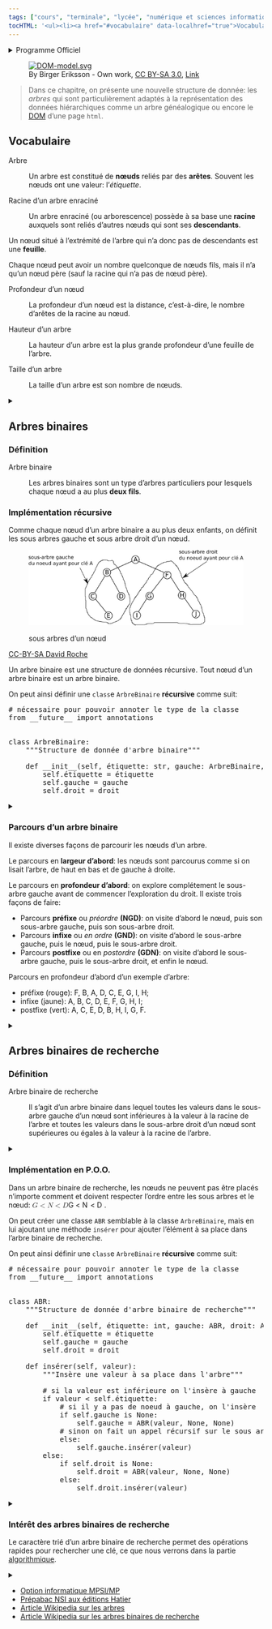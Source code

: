 ```yaml
---
tags: ["cours", "terminale", "lycée", "numérique et sciences informatiques", "nsi"]
tocHTML: '<ul><li><a href="#vocabulaire" data-localhref="true">Vocabulaire</a></li><li><a href="#arbres-binaires" data-localhref="true">Arbres binaires</a></li><ul><li><a href="#définition" data-localhref="true">Définition</a></li><li><a href="#implémentation-récursive" data-localhref="true">Implémentation récursive</a></li><li><a href="#parcours-dun-arbre-binaire" data-localhref="true">Parcours d’un arbre binaire</a></li></ul><li><a href="#arbres-binaires-de-recherche" data-localhref="true">Arbres binaires de recherche</a></li><ul><li><a href="#définition-1" data-localhref="true">Définition</a></li><li><a href="#implémentation-en-p.o.o." data-localhref="true">Implémentation en P.O.O.</a></li><li><a href="#intérêt-des-arbres-binaires-de-recherche" data-localhref="true">Intérêt des arbres binaires de recherche</a></li></ul></ul>'
---
```






<details class="programme"><summary>Programme Officiel</summary>
<table class="table table-bordered table-hover">
<thead class="table-warning">
<tr class="header">
<th><div class="highlight"><pre><span></span>   Contenus
</pre></div>
</th>
<th><div class="highlight"><pre><span></span>   Capacités attendues
</pre></div>
</th>
<th><div class="highlight"><pre><span></span>          Commentaires
</pre></div>
</th>
</tr>
</thead>
<tbody>
<tr class="odd">
<td><p>Arbres : structures hiérarchiques.</p>
<p>Arbres binaires : nœuds, racines, feuilles, sous-arbres gauches, sous-arbres droits.</p></td>
<td><p>Identifier des situations nécessitant une structure de données arborescente.</p>
<p>Évaluer quelques mesures des arbres binaires (taille, encadrement de la hauteur, etc.).</p></td>
<td>On fait le lien avec la rubrique « algorithmique ».</td>
</tr>
</tbody>
</table>
<a class="lien-programme" href="../programme/">Lien vers le programme complet</a></details>

<div class="intro">
<figure class="half right figure">
<a href="https://commons.wikimedia.org/wiki/File:DOM-model.svg#/media/File:DOM-model.svg"><img src="https://upload.wikimedia.org/wikipedia/commons/thumb/5/5a/DOM-model.svg/1200px-DOM-model.svg.png" alt="DOM-model.svg" class="figure-img"></a>
<figcaption class="figure-caption">
By ‍Birger Eriksson - <span class="int-own-work" lang="en">Own work</span>, <a href="https://creativecommons.org/licenses/by-sa/3.0" title="Creative Commons Attribution-Share Alike 3.0">CC BY-SA 3.0</a>, <a href="https://commons.wikimedia.org/w/index.php?curid=18034500">Link</a>
</figcaption>
</figure>
<blockquote class="blockquote">
<p>Dans ce chapitre, on présente une nouvelle structure de donnée: les <em>arbres</em> qui sont particulièrement adaptés à la représentation des données hiérarchiques comme un arbre généalogique ou encore le <a href="https://fr.wikipedia.org/wiki/Document_Object_Model">DOM</a> d’une page <code>html</code>.</p>
</blockquote>
</div>
<h2 id="vocabulaire" class="anchored">Vocabulaire</h2>
<dl>
<dt>
Arbre
</dt>
<dd>
<div>
<p>Un arbre est constitué de <strong>nœuds</strong> reliés par des <strong>arêtes</strong>. Souvent les nœuds ont une valeur: l’<em>étiquette</em>.</p>
</div>
</dd>
<dt>
Racine d’un arbre enraciné
</dt>
<dd>
<div>
<p>Un arbre enraciné (ou arborescence) possède à sa base une <strong>racine</strong> auxquels sont reliés d’autres nœuds qui sont ses <strong>descendants</strong>.</p>
</div>
</dd>
</dl>
<p><wc-wikimage class="half center" title="Tree_(computer_science).svg" caption="Dans cet arbre, la racine est le noeud 2 au sommet coloré en vert."></wc-wikimage></p>
<p>Un nœud situé à l’extrémité de l’arbre qui n’a donc pas de descendants est une <strong>feuille</strong>.</p>
<div class="prop">
<p>Chaque nœud peut avoir un nombre quelconque de nœuds fils, mais il n’a qu’un nœud père (sauf la racine qui n’a pas de nœud père).</p>
</div>
<dl>
<dt>
Profondeur d’un nœud
</dt>
<dd>
<div>
<p>La profondeur d’un nœud est la distance, c’est-à-dire, le nombre d’arêtes de la racine au nœud.</p>
</div>
</dd>
<dt>
Hauteur d’un arbre
</dt>
<dd>
<div>
<p>La hauteur d’un arbre est la plus grande profondeur d’une feuille de l’arbre.</p>
</div>
</dd>
<dt>
Taille d’un arbre
</dt>
<dd>
<div>
<p>La taille d’un arbre est son nombre de nœuds.</p>
</div>
</dd>
</dl>
<details class="appli"><summary>&nbsp;</summary>
<p>Reproduire l’arbre ci-dessus, et l’annoter en légendant:</p>
<ul>
<li>la racine,</li>
<li>des feuilles,</li>
<li>un nœud père et ses fils.</li>
</ul>
<p>Calculer la hauteur et la taille de cet arbre.</p>
</details>

<h2 id="arbres-binaires" class="anchored">Arbres binaires</h2>
<h3 id="définition" class="anchored">Définition</h3>
<dl>
<dt>
Arbre binaire
</dt>
<dd>
<div>
<p>Les arbres binaires sont un type d’arbres particuliers pour lesquels chaque nœud a au plus <strong>deux fils</strong>.</p>
</div>
</dd>
</dl>
<p><wc-wikimage class="half center" title="Binary_tree.svg" caption="Dans un arbre binaire, un noeud ne peut avoir plus de 2 enfants."></wc-wikimage></p>
<h3 id="implémentation-récursive" class="anchored">Implémentation récursive</h3>
<p>Comme chaque nœud d’un arbre binaire a au plus deux enfants, on définit les sous arbres gauche et sous arbre droit d’un nœud.</p>
<div class="quarto-figure quarto-figure-center">
<figure class="figure">
<p><img src="../../images/pixees-sous-arbres.png" class="img-fluid figure-img"></p>
<p></p><figcaption class="figure-caption">sous arbres d’un nœud</figcaption><p></p>
</figure>
</div>
<p><a href="https://pixees.fr/informatiquelycee/n_site/nsi_term_structDo_arbre.html" class="cite-source">CC-BY-SA David Roche</a></p>
<div class="prop">
<p>Un arbre binaire est une structure de données récursive. Tout nœud d’un arbre binaire est un arbre binaire.</p>
</div>
<p>On peut ainsi définir une <code>class</code>e <code>ArbreBinaire</code> <strong>récursive</strong> comme suit:</p>
<div class="highlight"><pre><span></span><span class="c1"># nécessaire pour pouvoir annoter le type de la classe</span>
<span class="kn">from</span> <span class="nn">__future__</span> <span class="kn">import</span> <span class="n">annotations</span>
<span></span>
<span class="k">
class</span> <span class="nc">ArbreBinaire</span><span class="p">:</span>
<span class="w">    </span><span class="sd">"""Structure de donnée d'arbre binaire"""</span>
<span></span>
<span class="k">    def</span> <span class="fm">__init__</span><span class="p">(</span><span class="bp">self</span><span class="p">,</span> <span class="n">étiquette</span><span class="p">:</span> <span class="nb">str</span><span class="p">,</span> <span class="n">gauche</span><span class="p">:</span> <span class="n">ArbreBinaire</span><span class="p">,</span> <span class="n">droit</span><span class="p">:</span> <span class="n">ArbreBinaire</span><span class="p">):</span>
<span class="bp">        self</span><span class="o">.</span><span class="n">étiquette</span> <span class="o">=</span> <span class="n">étiquette</span>
<span class="bp">        self</span><span class="o">.</span><span class="n">gauche</span> <span class="o">=</span> <span class="n">gauche</span>
<span class="bp">        self</span><span class="o">.</span><span class="n">droit</span> <span class="o">=</span> <span class="n">droit</span>
</pre></div>

<details class="appli"><summary>&nbsp;</summary>
<ol type="1">
<li><p>Écrire la séquence d’instructions permettant de construire l’arbre binaire présenté en exemple ci-dessus.</p></li>
<li><p>Expliquer comment accéder à l’étiquette du nœud 7(en partant de la racine) à partir de cette implémentation.</p></li>
</ol>
</details>

<h3 id="parcours-dun-arbre-binaire" class="anchored">Parcours d’un arbre binaire</h3>
<p>Il existe diverses façons de parcourir les nœuds d’un arbre.</p>
<p>Le parcours en <strong>largeur d’abord</strong>: les nœuds sont parcourus comme si on lisait l’arbre, de haut en bas et de gauche à droite.</p>
<p><wc-wikimage class="half center" title="Animated_BFS.gif" caption="Parcours en largeur"></wc-wikimage></p>
<p>Le parcours en <strong>profondeur d’abord</strong>: on explore complétement le sous-arbre gauche avant de commencer l’exploration du droit. Il existe trois façons de faire:</p>
<ul>
<li>Parcours <strong>préfixe</strong> ou <em>préordre</em> <strong>(NGD)</strong>: on visite d’abord le nœud, puis son sous-arbre gauche, puis son sous-arbre droit.</li>
<li>Parcours <strong>infixe</strong> ou <em>en ordre</em> <strong>(GND)</strong>: on visite d’abord le sous-arbre gauche, puis le nœud, puis le sous-arbre droit.</li>
<li>Parcours <strong>postfixe</strong> ou en <em>postordre</em> <strong>(GDN)</strong>: on visite d’abord le sous-arbre gauche, puis le sous-arbre droit, et enfin le nœud.</li>
</ul>
<div class="example">
<p>Parcours en profondeur d’abord d’un exemple d’arbre:</p>
<ul>
<li>préfixe (rouge): F, B, A, D, C, E, G, I, H;</li>
<li>infixe (jaune): A, B, C, D, E, F, G, H, I;</li>
<li>postfixe (vert): A, C, E, D, B, H, I, G, F.</li>
</ul>
<p><wc-wikimage title="Sorted_binary_tree_ALL.svg" caption="Les trois ordres possibles de parcours en profondeur."></wc-wikimage></p>
</div>
<details class="appli"><summary>&nbsp;</summary>
<p>Donner les quatre ordres de parcours de l’arbre ci-dessous qui représente une expression arithmétique.</p>
<p><wc-wikimage title="AST_binary_tree_arith_variables.svg" caption="L'arbre de l'expression A*(B-C)+(D+E)."></wc-wikimage></p>
<p>Quel parcours représente la notation habituelle de nos calculatrices actuelles?</p>
</details>

<h2 id="arbres-binaires-de-recherche" class="anchored">Arbres binaires de recherche</h2>
<h3 id="définition-1" class="anchored">Définition</h3>
<dl>
<dt>
Arbre binaire de recherche
</dt>
<dd>
<div>
<p>Il s’agit d’un arbre binaire dans lequel toutes les valeurs dans le sous-arbre gauche d’un nœud sont inférieures à la valeur à la racine de l’arbre et toutes les valeurs dans le sous-arbre droit d’un nœud sont supérieures ou égales à la valeur à la racine de l’arbre.</p>
</div>
</dd>
</dl>
<p><wc-wikimage class="half center" title="Binary_search_tree.svg" caption="Un arbre binaire de recherche est l'équivalent d'une liste triée pour les arbres binaire, ils permettent des recherches très efficaces."></wc-wikimage></p>
<details class="appli"><summary>&nbsp;</summary>
<ol type="1">
<li><p>Proposer deux arbres binaires de recherche avec tous les entiers entre 1 et 6 dont l’un est complet(tous les étages sont entièrement remplis, sauf le dernier ou les feuilles sont tassées à gauche).</p></li>
<li><p>Proposer deux arbres binaires de recherche avec tous les entiers entre 1 et 15 dont l’un est parfait(tous les étages sont entièrement remplis).</p></li>
</ol>
</details>

<h3 id="implémentation-en-p.o.o." class="anchored">Implémentation en P.O.O.</h3>
<p>Dans un arbre binaire de recherche, les nœuds ne peuvent pas être placés n’importe comment et doivent respecter l’ordre entre les sous arbres et le nœud: <span class="katex"><span class="katex-mathml"><math xmlns="http://www.w3.org/1998/Math/MathML"><semantics><mrow><mi>G</mi><mo>&lt;</mo><mi>N</mi><mo>&lt;</mo><mi>D</mi></mrow><annotation encoding="application/x-tex">G&lt;N&lt;D</annotation></semantics></math></span><span class="katex-html" aria-hidden="true"><span class="base"><span class="strut" style="height:0.7224em;vertical-align:-0.0391em;"></span><span class="mord mathnormal">G</span><span class="mspace" style="margin-right:0.2778em;"></span><span class="mrel">&lt;</span><span class="mspace" style="margin-right:0.2778em;"></span></span><span class="base"><span class="strut" style="height:0.7224em;vertical-align:-0.0391em;"></span><span class="mord mathnormal" style="margin-right:0.10903em;">N</span><span class="mspace" style="margin-right:0.2778em;"></span><span class="mrel">&lt;</span><span class="mspace" style="margin-right:0.2778em;"></span></span><span class="base"><span class="strut" style="height:0.6833em;"></span><span class="mord mathnormal" style="margin-right:0.02778em;">D</span></span></span></span>
.</p>
<p>On peut créer une classe <code>ABR</code> semblable à la classe <code>ArbreBinaire</code>, mais en lui ajoutant une méthode <code>insérer</code> pour ajouter l’élément à sa place dans l’arbre binaire de recherche.</p>
<p>On peut ainsi définir une <code>class</code>e <code>ArbreBinaire</code> <strong>récursive</strong> comme suit:</p>
<div class="highlight"><pre><span></span><span class="c1"># nécessaire pour pouvoir annoter le type de la classe</span>
<span class="kn">from</span> <span class="nn">__future__</span> <span class="kn">import</span> <span class="n">annotations</span>
<span></span>
<span class="k">
class</span> <span class="nc">ABR</span><span class="p">:</span>
<span class="w">    </span><span class="sd">"""Structure de donnée d'arbre binaire de recherche"""</span>
<span></span>
<span class="k">    def</span> <span class="fm">__init__</span><span class="p">(</span><span class="bp">self</span><span class="p">,</span> <span class="n">étiquette</span><span class="p">:</span> <span class="nb">int</span><span class="p">,</span> <span class="n">gauche</span><span class="p">:</span> <span class="n">ABR</span><span class="p">,</span> <span class="n">droit</span><span class="p">:</span> <span class="n">ABR</span><span class="p">):</span>
<span class="bp">        self</span><span class="o">.</span><span class="n">étiquette</span> <span class="o">=</span> <span class="n">étiquette</span>
<span class="bp">        self</span><span class="o">.</span><span class="n">gauche</span> <span class="o">=</span> <span class="n">gauche</span>
<span class="bp">        self</span><span class="o">.</span><span class="n">droit</span> <span class="o">=</span> <span class="n">droit</span>
<span></span>
<span class="k">    def</span> <span class="nf">insérer</span><span class="p">(</span><span class="bp">self</span><span class="p">,</span> <span class="n">valeur</span><span class="p">):</span>
<span class="w">        </span><span class="sd">"""Insère une valeur à sa place dans l'arbre"""</span>
<span></span>
<span class="c1">        # si la valeur est inférieure on l'insère à gauche</span>
<span class="k">        if</span> <span class="n">valeur</span> <span class="o">&lt;</span> <span class="bp">self</span><span class="o">.</span><span class="n">étiquette</span><span class="p">:</span>
<span class="c1">            # si il y a pas de noeud à gauche, on l'insère</span>
<span class="k">            if</span> <span class="bp">self</span><span class="o">.</span><span class="n">gauche</span> <span class="ow">is</span> <span class="kc">None</span><span class="p">:</span>
<span class="bp">                self</span><span class="o">.</span><span class="n">gauche</span> <span class="o">=</span> <span class="n">ABR</span><span class="p">(</span><span class="n">valeur</span><span class="p">,</span> <span class="kc">None</span><span class="p">,</span> <span class="kc">None</span><span class="p">)</span>
<span class="c1">            # sinon on fait un appel récursif sur le sous arbre gauche</span>
<span class="k">            else</span><span class="p">:</span>
<span class="bp">                self</span><span class="o">.</span><span class="n">gauche</span><span class="o">.</span><span class="n">insérer</span><span class="p">(</span><span class="n">valeur</span><span class="p">)</span>
<span class="k">        else</span><span class="p">:</span>
<span class="k">            if</span> <span class="bp">self</span><span class="o">.</span><span class="n">droit</span> <span class="ow">is</span> <span class="kc">None</span><span class="p">:</span>
<span class="bp">                self</span><span class="o">.</span><span class="n">droit</span> <span class="o">=</span> <span class="n">ABR</span><span class="p">(</span><span class="n">valeur</span><span class="p">,</span> <span class="kc">None</span><span class="p">,</span> <span class="kc">None</span><span class="p">)</span>
<span class="k">            else</span><span class="p">:</span>
<span class="bp">                self</span><span class="o">.</span><span class="n">droit</span><span class="o">.</span><span class="n">insérer</span><span class="p">(</span><span class="n">valeur</span><span class="p">)</span>
</pre></div>

<details class="appli"><summary>&nbsp;</summary>
<ol type="1">
<li><p>À quoi ressemblerait l’arbre créé en insérant successivement tous les entiers entre 1 et 6 comme ceci.</p>
<div class="highlight"><pre><span></span><span class="n">abr</span> <span class="o">=</span> <span class="n">ABR</span><span class="p">(</span><span class="mi">1</span><span class="p">,</span> <span class="kc">None</span><span class="p">,</span> <span class="kc">None</span><span class="p">)</span>
<span class="k">for</span> <span class="n">i</span> <span class="ow">in</span> <span class="nb">range</span><span class="p">(</span><span class="mi">2</span><span class="p">,</span> <span class="mi">7</span><span class="p">):</span>
<span class="n">    abr</span><span class="o">.</span><span class="n">insérer</span><span class="p">(</span><span class="n">i</span><span class="p">)</span>
</pre></div>
</li>
<li><p>Corriger l’ordre d’insertion afin d’obtenir un arbre complet.</p></li>
</ol>
</details>

<h3 id="intérêt-des-arbres-binaires-de-recherche" class="anchored">Intérêt des arbres binaires de recherche</h3>
<p>Le caractère trié d’un arbre binaire de recherche permet des opérations rapides pour rechercher une clé, ce que nous verrons dans la partie <a href="../../5-algorithmique/1-algorithmes-sur-les-arbres-binaires/#arbre-binaire-de-recherche">algorithmique</a>.</p>
<details class="appli"><summary>&nbsp;</summary>
<ol type="1">
<li><p>Comparer le nombre d’opérations nécessaires à la recherche de l’élément 15 dans l’arbre ci-dessus:</p>
<ul>
<li>par une méthode brutale (<em>brute force</em>): on itère sur tous les éléments de l’arbre par exemple avec un parcours en largeur.</li>
<li>par une méthode <strong>dichotomique</strong> utilisant le fait que l’arbre binaire de recherche est « trié ».</li>
</ul></li>
<li><p>Donner la complexité des deux méthodes pour un arbre de taille <span class="katex"><span class="katex-mathml"><math xmlns="http://www.w3.org/1998/Math/MathML"><semantics><mrow><mi>n</mi></mrow><annotation encoding="application/x-tex">n</annotation></semantics></math></span><span class="katex-html" aria-hidden="true"><span class="base"><span class="strut" style="height:0.4306em;"></span><span class="mord mathnormal">n</span></span></span></span>
.</p></li>
</ol>
</details>

<div class="ref">
<ul>
<li><a href="https://www.vuibert.fr/ouvrage/9782311406832-option-informatique-mpsi-mpmp-2e-edition-actualisee">Option informatique MPSI/MP</a></li>
<li><a href="https://www.editions-hatier.fr/livre/nsi-1re-generale-numerique-et-sciences-informatiques-prepabac-9782401052307">Prépabac NSI aux éditions Hatier</a></li>
<li><a href="https://fr.wikipedia.org/wiki/Arbre_enracin%C3%A9">Article Wikipedia sur les arbres</a></li>
<li><a href="https://fr.wikipedia.org/wiki/Arbre_enracin%C3%A9">Article Wikipedia sur les arbres binaires de recherche</a></li>
</ul>
</div>


